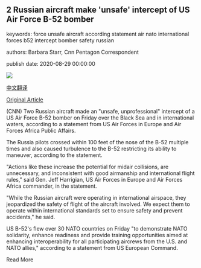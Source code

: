 ## 2 Russian aircraft make 'unsafe' intercept of US Air Force B-52 bomber

keywords: force unsafe aircraft according statement air nato international forces b52 intercept bomber safety russian

authors: Barbara Starr, Cnn Pentagon Correspondent

publish date: 2020-08-29 00:00:00

![](https://cdn.cnn.com/cnnnext/dam/assets/160123160235-united-states-air-force-logo-super-tease.jpg)

[中文翻译](2%20Russian%20aircraft%20make%20%27unsafe%27%20intercept%20of%20US%20Air%20Force%20B-52%20bomber_zh.md)

[Original Article](https://edition.cnn.com/2020/08/29/politics/russian-aircraft-us-bomber-black-sea/index.html)

(CNN) Two Russian aircraft made an "unsafe, unprofessional" intercept of a US Air Force B-52 bomber on Friday over the Black Sea and in international waters, according to a statement from US Air Forces in Europe and Air Forces Africa Public Affairs.

The Russia pilots crossed within 100 feet of the nose of the B-52 multiple times and also caused turbulence to the B-52 restricting its ability to maneuver, according to the statement.

"Actions like these increase the potential for midair collisions, are unnecessary, and inconsistent with good airmanship and international flight rules," said Gen. Jeff Harrigian, US Air Forces in Europe and Air Forces Africa commander, in the statement.

"While the Russian aircraft were operating in international airspace, they jeopardized the safety of flight of the aircraft involved. We expect them to operate within international standards set to ensure safety and prevent accidents," he said.

US B-52's flew over 30 NATO countries on Friday "to demonstrate NATO solidarity, enhance readiness and provide training opportunities aimed at enhancing interoperability for all participating aircrews from the U.S. and NATO allies," according to a statement from US European Command.

Read More